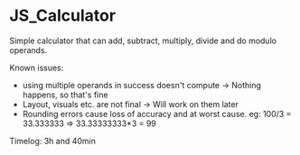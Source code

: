 # JS_Calculator

Simple calculator that can add, subtract, multiply, divide and do modulo operands.

Known issues:
 - using multiple operands in success doesn't compute -> Nothing happens, so that's fine
 - Layout, visuals etc. are not final -> Will work on them later
 - Rounding errors cause loss of accuracy and at worst cause. eg: 100/3 = 33.333333 => 33.33333333*3 = 99
 
 
Timelog: 3h and 40min
